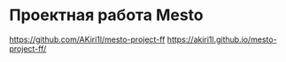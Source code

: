 # Проектная работа Mesto
https://github.com/AKiri1l/mesto-project-ff
https://akiri1l.github.io/mesto-project-ff/
